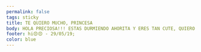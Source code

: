 ```yaml
---
permalink: false
tags: sticky
title: TE QUIERO MUCHO, PRINCESA
body: HOLA PRECIOSA!!! ESTAS DURMIENDO AHORITA Y ERES TAN CUTE, QUIERO EDWARD U :( te hago miiimos Y KISSES YAS!!! 
footer: hi😍😍 - 29/05/19;
color: blue
---
```

